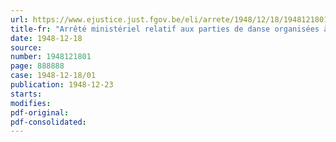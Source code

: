 ```yaml
---
url: https://www.ejustice.just.fgov.be/eli/arrete/1948/12/18/1948121801/justel
title-fr: "Arrêté ministériel relatif aux parties de danse organisées à l'occasion des réveillons des 24 et 31 décembre 1948"
date: 1948-12-18
source:
number: 1948121801
page: 888888
case: 1948-12-18/01
publication: 1948-12-23
starts:
modifies:
pdf-original:
pdf-consolidated:
---
```


